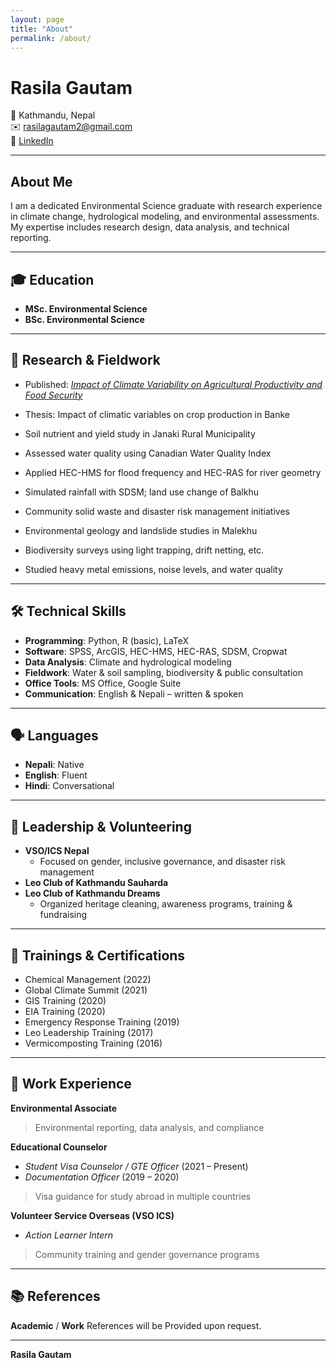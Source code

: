 ```yaml
---
layout: page
title: "About"
permalink: /about/
---
```


# Rasila Gautam

📍 Kathmandu, Nepal   
✉️ [rasilagautam2@gmail.com](mailto:rasilagautam2@gmail.com)  
🔗 [LinkedIn](https://www.linkedin.com/in/rasilagautam123/)

---

## About Me

I am a dedicated Environmental Science graduate with research experience in climate change, hydrological modeling, and environmental assessments. My expertise includes research design, data analysis, and technical reporting.

---

## 🎓 Education

- **MSc. Environmental Science**  
- **BSc. Environmental Science** 

---

## 🔬 Research & Fieldwork

- Published: *[Impact of Climate Variability on Agricultural Productivity and Food Security](https://oaskpublishers.com/assets/article-pdf/impact-of-climate-variability-on-agricultural-productivity-and-food-security--in-banke-nepal-insights-from-1990-2020.pdf)*  

- Thesis: Impact of climatic variables on crop production in Banke  
- Soil nutrient and yield study in Janaki Rural Municipality  
- Assessed water quality using Canadian Water Quality Index  
- Applied HEC-HMS for flood frequency and HEC-RAS for river geometry  
- Simulated rainfall with SDSM; land use change of Balkhu  
- Community solid waste and disaster risk management initiatives  
- Environmental geology and landslide studies in Malekhu  
- Biodiversity surveys using light trapping, drift netting, etc.  
- Studied heavy metal emissions, noise levels, and water quality

---

## 🛠 Technical Skills

- **Programming**: Python, R (basic), LaTeX  
- **Software**: SPSS, ArcGIS, HEC-HMS, HEC-RAS, SDSM, Cropwat  
- **Data Analysis**: Climate and hydrological modeling  
- **Fieldwork**: Water & soil sampling, biodiversity & public consultation  
- **Office Tools**: MS Office, Google Suite  
- **Communication**: English & Nepali – written & spoken

---

## 🗣 Languages

- **Nepali**: Native  
- **English**: Fluent  
- **Hindi**: Conversational

---

## 🤝 Leadership & Volunteering

- **VSO/ICS Nepal**   
  - Focused on gender, inclusive governance, and disaster risk management  
- **Leo Club of Kathmandu Sauharda**  
- **Leo Club of Kathmandu Dreams**  
  - Organized heritage cleaning, awareness programs, training & fundraising

---

## 🧾 Trainings & Certifications

- Chemical Management (2022)  
- Global Climate Summit (2021)  
- GIS Training (2020)  
- EIA Training (2020)  
- Emergency Response Training (2019)  
- Leo Leadership Training (2017)  
- Vermicomposting Training (2016)

---

## 💼 Work Experience

**Environmental Associate**       
>  Environmental reporting, data analysis, and compliance

**Educational Counselor**  
- *Student Visa Counselor / GTE Officer* (2021 – Present)  
- *Documentation Officer* (2019 – 2020)  
> Visa guidance for study abroad in multiple countries

**Volunteer Service Overseas (VSO ICS)**  
- *Action Learner Intern*   
> Community training and gender governance programs

---

## 📚 References

**Academic** / **Work**  References will be Provided upon request.


---

**Rasila Gautam**
